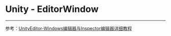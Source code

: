 # Unity - EditorWindow
---
参考：[UnityEditor-Windows编辑器与Inspector编辑器详细教程](https://www.jianshu.com/p/97520d98a1f2)